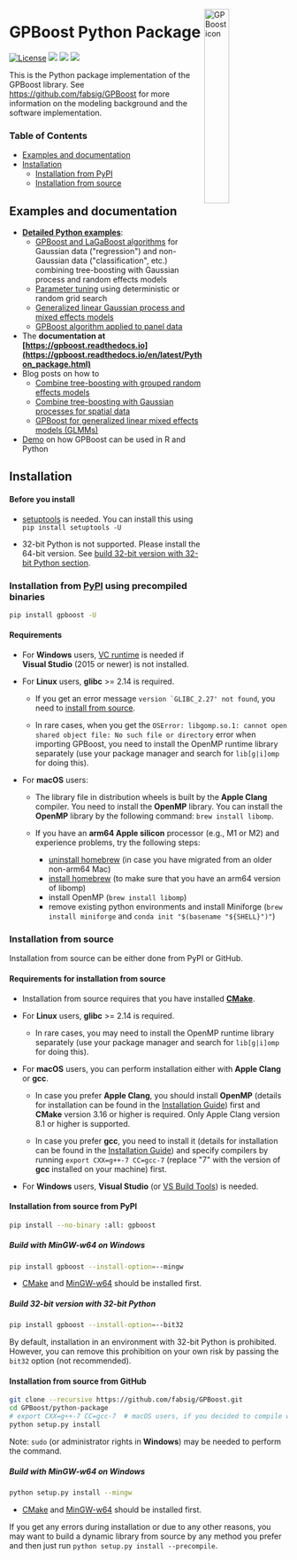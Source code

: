 <img src="https://github.com/fabsig/GPBoost/blob/master/docs/logo/gpboost_logo.png?raw=true"
     alt="GPBoost icon"
     align = "right"
     width="30%" />

# GPBoost Python Package

[![License](https://img.shields.io/badge/Licence-Apache%202.0-green.svg)](https://github.com/fabsig/GPBoost/blob/master/LICENSE)
[<img src="https://img.shields.io/pypi/pyversions/gpboost.svg?logo=python&logoColor=white">](https://pypi.org/project/gpboost)
[<img src="https://img.shields.io/pypi/v/gpboost.svg?logo=pypi&logoColor=white">](https://pypi.org/project/gpboost)
[<img src="https://pepy.tech/badge/gpboost">](https://pepy.tech/project/gpboost)

This is the Python package implementation of the GPBoost library. See https://github.com/fabsig/GPBoost for more information on the modeling background and the software implementation.

### Table of Contents
* [Examples and documentation](#examples-and-documentation)
* [Installation](#installation)
  * [Installation from PyPI](#installation-from-pypi-using-precompiled-binaries)
  * [Installation from source](#installation-from-source)


## Examples and documentation

* [**Detailed Python examples**](https://github.com/fabsig/GPBoost/tree/master/examples/python-guide):
  * [GPBoost and LaGaBoost algorithms](https://github.com/fabsig/GPBoost/tree/master/examples/python-guide/GPBoost_algorithm.py) for Gaussian data ("regression") and non-Gaussian data ("classification", etc.) combining tree-boosting with Gaussian process and random effects models
  * [Parameter tuning](https://github.com/fabsig/GPBoost/tree/master/examples/python-guide/parameter_tuning.py) using deterministic or random grid search
  * [Generalized linear Gaussian process and mixed effects models](https://github.com/fabsig/GPBoost/tree/master/examples/python-guide/generalized_linear_Gaussian_process_mixed_effects_models.py)
  * [GPBoost algorithm applied to panel data](https://github.com/fabsig/GPBoost/tree/master/examples/python-guide/panel_data_example.py)
* The **documentation at [https://gpboost.readthedocs.io](https://gpboost.readthedocs.io/en/latest/Python_package.html)**
* Blog posts on how to 
   * [Combine tree-boosting with grouped random effects models](https://towardsdatascience.com/tree-boosted-mixed-effects-models-4df610b624cb) 
   * [Combine tree-boosting with Gaussian processes for spatial data](https://towardsdatascience.com/tree-boosting-for-spatial-data-789145d6d97d)
   * [GPBoost for generalized linear mixed effects models (GLMMs)](https://towardsdatascience.com/generalized-linear-mixed-effects-models-in-r-and-python-with-gpboost-89297622820c) 
* [Demo](https://htmlpreview.github.io/?https://github.com/fabsig/GPBoost/blob/master/examples/GPBoost_demo.html) on how GPBoost can be used in R and Python


## Installation

#### Before you install

* [setuptools](https://pypi.org/project/setuptools) is needed. You can install this using ``pip install setuptools -U``

* 32-bit Python is not supported. Please install the 64-bit version. See [build 32-bit version with 32-bit Python section](#build-32-bit-version-with-32-bit-python).

### Installation from [PyPI](https://pypi.org/project/gpboost) using precompiled binaries

```sh
pip install gpboost -U
```

#### Requirements

* For **Windows** users, [VC runtime](https://support.microsoft.com/en-us/help/2977003/the-latest-supported-visual-c-downloads) is needed if **Visual Studio** (2015 or newer) is not installed.

* For **Linux** users, **glibc** >= 2.14 is required. 

  * If you get an error message ``version `GLIBC_2.27' not found``, you need to [install from source](#installation-from-source).
  
  * In rare cases, when you get the ``OSError: libgomp.so.1: cannot open shared object file: No such file or directory`` error when importing GPBoost, you need to install the OpenMP runtime library separately (use your package manager and search for ``lib[g|i]omp`` for doing this).

* For **macOS** users:

  * The library file in distribution wheels is built by the **Apple Clang** compiler. You need to install the **OpenMP** library. You can install the **OpenMP** library by the following command: ``brew install libomp``. <!-- (Xcode version 12.3 is used starting from GPBoost version 0.3.0) -->
  
  * If you have an **arm64 Apple silicon** processor (e.g., M1 or M2) and experience problems, try the following steps:
    
    * [uninstall homebrew](https://stackoverflow.com/questions/72890277/i-cant-uninstall-brew-on-macos-apple-silicon) (in case you have migrated from an older non-arm64 Mac)
    * [install homebrew](https://treehouse.github.io/installation-guides/mac/homebrew) (to make sure that you have an arm64 version of libomp)
    * install OpenMP (``brew install libomp``)
    * remove existing python environments and install Miniforge (``brew install miniforge`` and ``conda init "$(basename "${SHELL}")"``)

### Installation from source

Installation from source can be either done from PyPI or GitHub.

#### Requirements for installation from source

* Installation from source requires that you have installed [**CMake**](https://cmake.org/).

* For **Linux** users, **glibc** >= 2.14 is required. 

  * In rare cases, you may need to install the OpenMP runtime library separately (use your package manager and search for ``lib[g|i]omp`` for doing this).

* For **macOS** users, you can perform installation either with **Apple Clang** or **gcc**.

  * In case you prefer **Apple Clang**, you should install **OpenMP** (details for installation can be found in the [Installation Guide](https://github.com/fabsig/GPBoost/blob/master/docs/Installation_guide.rst#apple-clang)) first and **CMake** version 3.16 or higher is required. Only Apple Clang version 8.1 or higher is supported.

  * In case you prefer **gcc**, you need to install it (details for installation can be found in the [Installation Guide](https://github.com/fabsig/GPBoost/blob/master/docs/Installation_guide.rst#gcc)) and specify compilers by running ``export CXX=g++-7 CC=gcc-7`` (replace "7" with the version of **gcc** installed on your machine) first.

* For **Windows** users, **Visual Studio** (or [VS Build Tools](https://visualstudio.microsoft.com/downloads/)) is needed. 


#### Installation from source from PyPI

```sh
pip install --no-binary :all: gpboost
```

##### Build with MinGW-w64 on Windows

```sh
pip install gpboost --install-option=--mingw
```

* [CMake](https://cmake.org/) and [MinGW-w64](https://www.mingw-w64.org/) should be installed first.


##### Build 32-bit version with 32-bit Python

```sh
pip install gpboost --install-option=--bit32
```

By default, installation in an environment with 32-bit Python is prohibited. However, you can remove this prohibition on your own risk by passing the ``bit32`` option (not recommended).


#### Installation from source from GitHub

```sh
git clone --recursive https://github.com/fabsig/GPBoost.git
cd GPBoost/python-package
# export CXX=g++-7 CC=gcc-7  # macOS users, if you decided to compile with gcc, don't forget to specify compilers (replace "7" with version of gcc installed on your machine)
python setup.py install
```

Note: ``sudo`` (or administrator rights in **Windows**) may be needed to perform the command.

##### Build with MinGW-w64 on Windows

```sh
python setup.py install --mingw
```
* [CMake](https://cmake.org/) and [MinGW-w64](https://www.mingw-w64.org/) should be installed first.

If you get any errors during installation or due to any other reasons, you may want to build a dynamic library from source by any method you prefer and then just run ``python setup.py install --precompile``.
